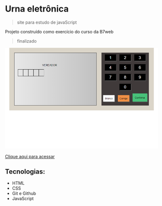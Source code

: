 # Urna eletrônica
> site para estudo de javaScript

Projeto construído como exercício do curso da B7web
> finalizado 

![Preview](./.github/Preview.png)

[Clique aqui para acessar](https://rafael-damasceno.github.io/Urna-eletronica/)

## Tecnologias:

- HTML
- CSS
- Git e Github
- JavaScript
